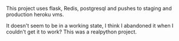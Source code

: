 This project uses flask, Redis, postgresql and pushes to staging and production heroku vms.

It doesn't seem to be in a working state, I think I abandoned it when I couldn't get it to work? This was a realpython project.
